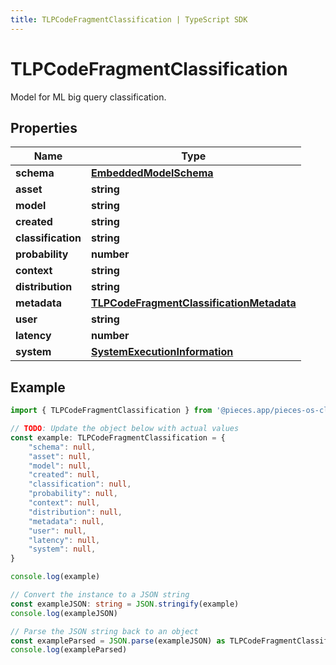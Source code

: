 ```yaml
---
title: TLPCodeFragmentClassification | TypeScript SDK
---
```



# TLPCodeFragmentClassification

Model for ML big query classification.

## Properties

Name | Type
------------ | -------------
**schema** | [**EmbeddedModelSchema**](EmbeddedModelSchema)
**asset** | **string**
**model** | **string**
**created** | **string**
**classification** | **string**
**probability** | **number**
**context** | **string**
**distribution** | **string**
**metadata** | [**TLPCodeFragmentClassificationMetadata**](TLPCodeFragmentClassificationMetadata)
**user** | **string**
**latency** | **number**
**system** | [**SystemExecutionInformation**](SystemExecutionInformation)

## Example

```typescript
import { TLPCodeFragmentClassification } from '@pieces.app/pieces-os-client'

// TODO: Update the object below with actual values
const example: TLPCodeFragmentClassification = {
    "schema": null,
    "asset": null,
    "model": null,
    "created": null,
    "classification": null,
    "probability": null,
    "context": null,
    "distribution": null,
    "metadata": null,
    "user": null,
    "latency": null,
    "system": null,
}

console.log(example)

// Convert the instance to a JSON string
const exampleJSON: string = JSON.stringify(example)
console.log(exampleJSON)

// Parse the JSON string back to an object
const exampleParsed = JSON.parse(exampleJSON) as TLPCodeFragmentClassification
console.log(exampleParsed)
```


